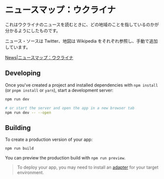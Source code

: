 # ニュースマップ：ウクライナ

これはウクライナのニュースを読むときに、どの地域のことを指しているのかが分かるようにしたものです。

ニュース・ソースは Twitter、地図は Wikipedia をそれぞれ参照し、手動で追加しています。

[News|ニュースマップ：ウクライナ](https://news-map-ukr.web.app/)

## Developing

Once you've created a project and installed dependencies with `npm install` (or `pnpm install` or `yarn`), start a development server:

```bash
npm run dev

# or start the server and open the app in a new browser tab
npm run dev -- --open
```

## Building

To create a production version of your app:

```bash
npm run build
```

You can preview the production build with `npm run preview`.

> To deploy your app, you may need to install an [adapter](https://kit.svelte.dev/docs/adapters) for your target environment.
